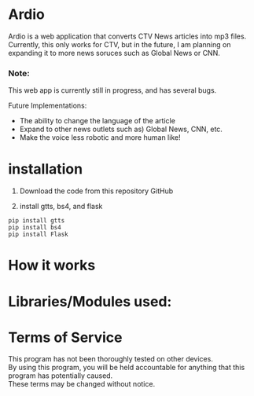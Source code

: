 # Ardio
Ardio is a web application that converts CTV News articles into mp3 files. Currently, this only works for CTV, but in the future, I am planning on expanding it to more news soruces such as Global News or CNN. 

### Note:
This web app is currently still in progress, and has several bugs. 

Future Implementations:
- The ability to change the language of the article
- Expand to other news outlets such as) Global News, CNN, etc.
- Make the voice less robotic and more human like!

# installation
1. Download the code from this repository GitHub

2. install gtts, bs4, and flask
```
pip install gtts
pip install bs4
pip install Flask
```

# How it works

# Libraries/Modules used:

# Terms of Service 
This program has not been thoroughly tested on other devices. 
</br>By using this program, you will be held accountable for anything that this program has potentially caused. 
</br> These terms may be changed without notice.
